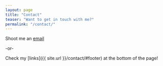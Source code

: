 ```yaml
---
layout: page
title: "Contact"
teaser: "Want to get in touch with me?"
permalink: "/contact/"
---
```




Shoot me an [email](mailto:brettrheenan@gmail.com)

-or-

Check my [links]({{ site.url }}/contact/#footer) at the bottom of the page!


